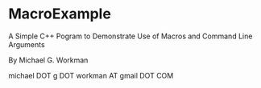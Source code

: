 # MacroExample
A Simple C++ Pogram to Demonstrate Use of Macros and Command Line Arguments

By Michael G. Workman

michael DOT g DOT workman AT gmail DOT COM
